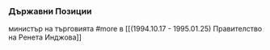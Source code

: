 ### Държавни Позиции
министър на търговията #more в [[(1994.10.17 - 1995.01.25) Правителство на Ренета Инджова]]